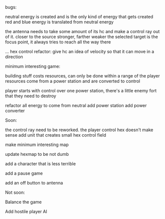 bugs:

neutral energy is created and is the only kind of energy that gets created
red and blue energy is translated from neutral energy

the antenna needs to take some amount of its hc and make a control ray out of it.
closer to the source stronger, farther weaker
the selected target is the focus point, it always tries to reach all the way there

...
hex control refactor:
give hc an idea of velocity so that it can move in a direction


minimum interesting game:

building stuff costs resources, can only be done within a range of the player
resources come from a power station and are converted to control

player starts with control over one power station, there's a little enemy fort that they need to destroy


refactor all energy to come from neutral
add power station
add power converter







Soon:


the control ray need to be reworked.
the player control hex doesn't make sense
add unit that creates small hex control field

make minimum interesting map

update hexmap to be not dumb

add a character that is less terrible

add a pause game

add an off button to antenna


Not soon:

Balance the game

Add hostile player AI
